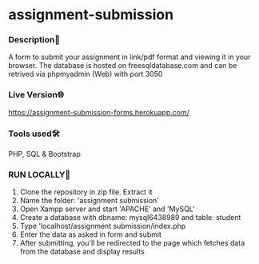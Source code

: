 # assignment-submission

### Description📝
A form to submit your assignment in link/pdf format and viewing it in your browser.
The database is hosted on freesqldatabase.com and can be retrived via phpmyadmin (Web) with port 3050

### Live Version🌐
https://assignment-submission-forms.herokuapp.com/

### Tools used🛠️
PHP, SQL & Bootstrap



### RUN LOCALLY🏃
1. Clone the repository in zip file. Extract it
2. Name the folder: 'assignment submission'
2. Open Xampp server and start 'APACHE' and 'MySQL'
3. Create a database with dbname: mysql6438989 and table: student
4. Type 'localhost/assignment submission/index.php
5. Enter the data as asked in form and submit
6. After submitting, you'll be redirected to the page which fetches data from the database and display results


